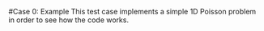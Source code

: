 #Case 0: Example
This test case implements a simple 1D Poisson problem in order to see how the code works.
